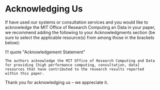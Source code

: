 # Acknowledging Us

If have used our systems or consultation services and you would like to acknowledge the MIT Office of Research Computing an Data in your paper, we recommend adding the following to your Acknowledgments section (be sure to select the applicable resource(s) from among those in the brackets below):

!!! quote "Acknowledgement Statement"

    The authors acknowledge the MIT Office of Research Computing and Data for providing [high performance computing, consultation, data] resources that have contributed to the research results reported within this paper.

Thank you for acknowledging us – we appreciate it.